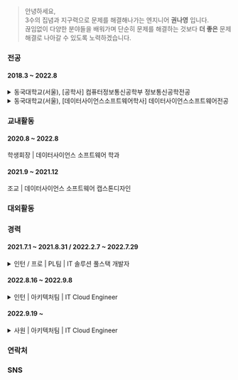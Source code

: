 > 안녕하세요,
>     <br/>
> 3수의 집념과 지구력으로 문제를 해결해나가는 엔지니어 **권나영** 입니다.
>     <br />
> 끊임없이 다양한 분야들을 배워가며 
> 단순히 문제를 해결하는 것보다 **더 좋은** 문제해결로 나아갈 수 있도록 노력하겠습니다.


### 전공
<h4>2018.3 ~ 2022.8</h4> 
<details>
<summary>동국대학교(서울), [공학사] 컴퓨터정보통신공학부 정보통신공학전공</summary>
<div markdown="1">
    
    작성중

| 기술 | 수업명 | 학점 | 강의 개요 | 비고 |
| -------- | -------- | -------- | -------- |-------- |
|| 데이터통신     | A+     | 컴퓨터 네트워크 개요, 물리 계층, 데이터 링크 계층, 근거리 통신망 등 네트워크의 기반이 되는 내용     ||
|| 창의적 공학 설계     | A+     | 아이디어 도출 기법, MBO 작성과 기능사양서 작성,      ||
|| 자료구조와 실습     | A0     | 리스트, 스택, 큐, 링크드리스트, 트리 및 그래프 학습 이후 C언어 구현  ||
|| 소프트웨어 공학 및 설계    | B+    | MVC 아키텍쳐, 웹앱 구조, HTML, javascript, python, flask, TDD, 디자인패턴, UML    ||
|| 정보통신수학 및 실습    | B+    | IOT 데이터 분석, 신호 처리, 이미지 프로세싱, Wired와 Wireless 통신 이론, 필터 디자인, ML, Python/Tensorflow/Keras 모델 빌드, 주파수 변환, continuous와 discrete 신호 차이   ||

</div>
</details>

<details>
<summary>동국대학교(서울), [데이터사이언스소프트웨어학사] 데이터사이언스소프트웨어전공 </summary>
<div markdown="1">
    
    작성중

| 기술 | 수업명 | 학점 | 강의 개요 |비고|
| -------- | -------- | -------- | -------- |-------- |
|| 데이터 분석 및 시각화     | A0    | 컴퓨터 네트워크 개요, 물리 계층, 데이터 링크 계층, 근거리 통신망 등 네트워크의 기반이 되는 내용     ||
|| 컴퓨터 시스템     | A0     | 아이디어 도출 기법, MBO 작성과 기능사양서 작성,      ||
|| 컴퓨터 시스템     | A0     | 리스트, 스택, 큐, 링크드리스트, 트리 및 그래프 학습 이후 C언어 구현  ||
|| 소프트웨어 공학 및 설계    | B+    | MVC 아키텍쳐, 웹앱 구조, HTML, javascript, python, flask, TDD, 디자인패턴, UML    ||
|| 정보통신수학 및 실습    | B+    | IOT 데이터 분석, 신호 처리, 이미지 프로세싱, Wired와 Wireless 통신 이론, 필터 디자인, ML, Python/Tensorflow/Keras 모델 빌드, 주파수 변환, continuous와 discrete 신호 차이   ||


</div>
</details>

### 교내활동
<h4>2020.8 ~ 2022.8</h4>

학생회장 | 데이터사이언스 소프트웨어 학과 

<h4>2021.9 ~ 2021.12</h4>

조교 | 데이터사이언스 소프트웨어 캡스톤디자인


### 대외활동

### 경력

<h4>2021.7.1 ~ 2021.8.31 / 2022.2.7 ~ 2022.7.29</h4> 

<details>
<summary> 인턴 / 프로 | PL팀 | IT 솔루션 풀스택 개발자 </summary>
<div markdown="1">

내용적기
    
</div>
</details>

<h4>2022.8.16 ~ 2022.9.8</h4> 

<details>
<summary> 인턴 | 아키텍처팀 | IT Cloud Engineer </summary>
<div markdown="1">

내용적기
    
</div>
</details>

<h4>2022.9.19 ~ </h4> 

<details>
<summary> 사원 | 아키텍처팀 | IT Cloud Engineer </summary>
<div markdown="1">

내용적기
    
</div>
</details>

### 연락처

### SNS




